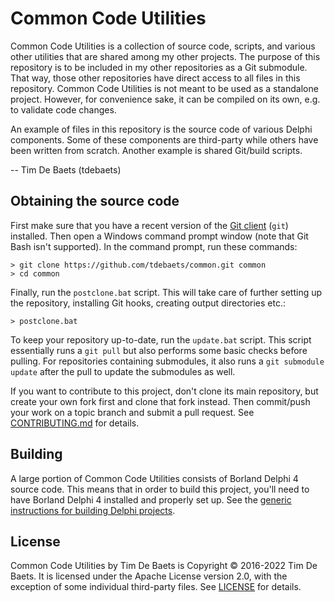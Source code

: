 Common Code Utilities
=====================

Common Code Utilities is a collection of source code, scripts, and various other utilities that are shared among my other projects. The purpose of this repository is to be included in my other repositories as a Git submodule. That way, those other repositories have direct access to all files in this repository. Common Code Utilities is not meant to be used as a standalone project. However, for convenience sake, it can be compiled on its own, e.g. to validate code changes.

An example of files in this repository is the source code of various Delphi components. Some of these components are third-party while others have been written from scratch. Another example is shared Git/build scripts.

-- Tim De Baets (tdebaets)

Obtaining the source code
-------------------------

First make sure that you have a recent version of the [Git client](https://git-scm.com/) (`git`) installed. Then open a Windows command prompt window (note that Git Bash isn't supported). In the command prompt, run these commands:
```
> git clone https://github.com/tdebaets/common.git common
> cd common
```

Finally, run the `postclone.bat` script. This will take care of further setting up the repository, installing Git hooks, creating output directories etc.:
```
> postclone.bat
```

To keep your repository up-to-date, run the `update.bat` script. This script essentially runs a `git pull` but also performs some basic checks before pulling. For repositories containing submodules, it also runs a `git submodule update` after the pull to update the submodules as well.

If you want to contribute to this project, don't clone its main repository, but create your own fork first and clone that fork instead. Then commit/push your work on a topic branch and submit a pull request. See [CONTRIBUTING.md](CONTRIBUTING.md) for details.

Building
--------

A large portion of Common Code Utilities consists of Borland Delphi 4 source code. This means that in order to build this project, you'll need to have Borland Delphi 4 installed and properly set up. See the [generic instructions for building Delphi projects](Delphi/Building.md).

License
-------

Common Code Utilities by Tim De Baets is Copyright © 2016-2022 Tim De Baets. It is licensed under the Apache License version 2.0, with the exception of some individual third-party files. See [LICENSE](LICENSE) for details.
